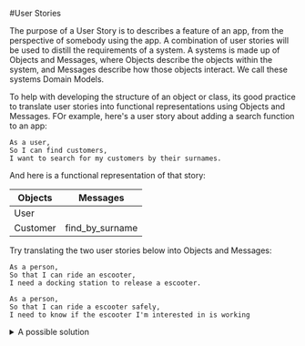 #User Stories

The purpose of a User Story is to describes a feature of an app, from the perspective of somebody using the app. A combination of user stories will be used to distill the requirements of a system. A systems is made up of Objects and Messages, where Objects describe the objects within the system, and Messages describe how those objects interact. We call these systems Domain Models.

To help with developing the structure of an object or class, its good practice to translate user stories into functional representations using Objects and Messages. FOr example, here's a user story about adding a search function to an app:

```text
As a user,
So I can find customers,
I want to search for my customers by their surnames.
```

And here is a functional representation of that story:

Objects| Messages
-------|----------------
User|	
Customer|find_by_surname

Try translating the two user stories below into Objects and Messages:

```text
As a person,
So that I can ride an escooter,
I need a docking station to release a escooter.

As a person,
So that I can ride a escooter safely,
I need to know if the escooter I'm interested in is working
```



<details><summary>A possible solution</summary>

    Objects  | Messages
    ------------- | -------------
    Person  | 
    Bike  | working?
    DockingStation | release_bike
</details>
